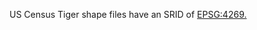 
US Census Tiger shape files have an SRID of [EPSG:4269.](http://spatialreference.org/ref/epsg/nad83/)